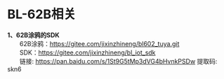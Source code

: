 # BL-62B相关

**1、62B涂鸦的SDK**<br/>
&emsp;&emsp;62B涂鸦：https://gitee.com/jixinzhineng/bl602_tuya.git<br/>
&emsp;&emsp;SDK：https://gitee.com/jixinzhineng/bl_iot_sdk<br/>
&emsp;&emsp;链接: https://pan.baidu.com/s/1St9G5tMp3dVG4bHvnkPSDw 提取码: skn6
